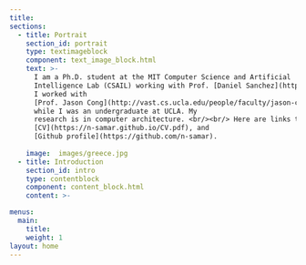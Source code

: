 ```yaml
---
title:
sections:
  - title: Portrait
    section_id: portrait
    type: textimageblock
    component: text_image_block.html
    text: >-
      I am a Ph.D. student at the MIT Computer Science and Artificial
      Intelligence Lab (CSAIL) working with Prof. [Daniel Sanchez](https://people.csail.mit.edu/sanchez/).
      I worked with
      [Prof. Jason Cong](http://vast.cs.ucla.edu/people/faculty/jason-cong)
      while I was an undergraduate at UCLA. My
      research is in computer architecture. <br/><br/> Here are links to my [Google Scholar](https://scholar.google.com/citations?user=i3JnloMAAAAJ&hl=en), 
      [CV](https://n-samar.github.io/CV.pdf), and
      [Github profile](https://github.com/n-samar).
      
    image:  images/greece.jpg
  - title: Introduction
    section_id: intro
    type: contentblock
    component: content_block.html
    content: >-

menus:
  main:
    title: 
    weight: 1
layout: home
---
```

